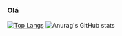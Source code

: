### Olá

[![Top Langs](https://github-readme-stats.vercel.app/api/top-langs/?username=ANAbolizantes)](https://github.com/ANAbolizantes/github-readme-stats)
![Anurag's GitHub stats](https://github-readme-stats.vercel.app/api?username=ANAbolizantes&show_icons=true&theme=synthwave)



<!--
**ANAbolizantes/ANAbolizantes** is a ✨ _special_ ✨ repository because its `README.md` (this file) appears on your GitHub profile.

Here are some ideas to get you started:

- 🔭 I’m currently working on ...
- 🌱 I’m currently learning ...
- 👯 I’m looking to collaborate on ...
- 🤔 I’m looking for help with ...
- 💬 Ask me about ...
- 📫 How to reach me: ...
- 😄 Pronouns: ...
- ⚡ Fun fact: ...
-->
